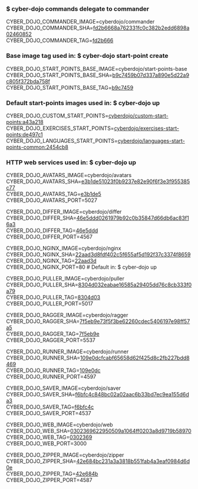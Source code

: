 ### $ cyber-dojo commands delegate to commander

CYBER_DOJO_COMMANDER_IMAGE=cyberdojo/commander
CYBER_DOJO_COMMANDER_SHA=[fd2b6668a762331fc0c382b2edd6898a02460852](https://github.com/cyber-dojo/commander/commit/fd2b6668a762331fc0c382b2edd6898a02460852)<br/>
CYBER_DOJO_COMMANDER_TAG=[fd2b666](https://hub.docker.com/layers/cyberdojo/commander/fd2b666/images/sha256-2789558fa852da771c58d79a5432dca7e6cbe54fc1a56031f14cabc3f6e11be2)<br/>

### Base image tag used in: $ cyber-dojo start-point create

CYBER_DOJO_START_POINTS_BASE_IMAGE=cyberdojo/start-points-base
CYBER_DOJO_START_POINTS_BASE_SHA=[b9c7459b07d337a890e5d22a9c805f372bda758f](https://github.com/cyber-dojo/start-points-base/commit/b9c7459b07d337a890e5d22a9c805f372bda758f)<br/>
CYBER_DOJO_START_POINTS_BASE_TAG=[b9c7459](https://hub.docker.com/layers/cyberdojo/start-points-base/b9c7459/images/sha256-5da73a48cd03870df1dd31b115314729d1fd630298ecd1723dcf0b21fb46d7bf)<br/>

### Default start-points images used in: $ cyber-dojo up

CYBER_DOJO_CUSTOM_START_POINTS=[cyberdojo/custom-start-points:a43a218](https://github.com/cyber-dojo/custom-start-points/commit/a43a2180ebcff6bbad0ed4a05e361a4fd6572141)<br/>
CYBER_DOJO_EXERCISES_START_POINTS=[cyberdojo/exercises-start-points:de497c1](https://github.com/cyber-dojo/exercises-start-points/commit/de497c18af9f571d09faab710aa60be9993b3b2d)<br/>
CYBER_DOJO_LANGUAGES_START_POINTS=[cyberdojo/languages-start-points-common:2454cb8](https://github.com/cyber-dojo/languages-start-points/commit/2454cb87e206729888d36c3f4eb8d90b3e73289a)<br/>

### HTTP web services used in: $ cyber-dojo up

CYBER_DOJO_AVATARS_IMAGE=cyberdojo/avatars
CYBER_DOJO_AVATARS_SHA=[e3b1de51023f0b9237e82e90f6f3e3f955385c77](https://github.com/cyber-dojo/avatars/commit/e3b1de51023f0b9237e82e90f6f3e3f955385c77)<br/>
CYBER_DOJO_AVATARS_TAG=[e3b1de5](https://hub.docker.com/layers/cyberdojo/avatars/e3b1de5/images/sha256-9a0b8a4efabfd1b04df377575c5ebf008366b90d73e98ea9c480e8e843f9648c)<br/>
CYBER_DOJO_AVATARS_PORT=5027

CYBER_DOJO_DIFFER_IMAGE=cyberdojo/differ
CYBER_DOJO_DIFFER_SHA=[46e5ddd0261979b92c0b35847d66db6ac83f16a3](https://github.com/cyber-dojo/differ/commit/46e5ddd0261979b92c0b35847d66db6ac83f16a3)<br/>
CYBER_DOJO_DIFFER_TAG=[46e5ddd](https://hub.docker.com/layers/cyberdojo/differ/46e5ddd/images/sha256-c3e6495ab4dee9154ea74916ca77434c5d500486a1f91ac324f3cd59c45325ba)<br/>
CYBER_DOJO_DIFFER_PORT=4567

CYBER_DOJO_NGINX_IMAGE=cyberdojo/nginx
CYBER_DOJO_NGINX_SHA=[22aad3d8fdf402c5f655af5d192f37c3374f8659](https://github.com/cyber-dojo/nginx/commit/22aad3d8fdf402c5f655af5d192f37c3374f8659)<br/>
CYBER_DOJO_NGINX_TAG=[22aad3d](https://hub.docker.com/layers/cyberdojo/nginx/22aad3d/images/sha256-68fbd8cac795a1c6017fa116513a728505bcecbd99472b5d93a2094085bc57b7)<br/>
CYBER_DOJO_NGINX_PORT=80 # Default in: $ cyber-dojo up

CYBER_DOJO_PULLER_IMAGE=cyberdojo/puller
CYBER_DOJO_PULLER_SHA=[8304d032eabae16585a29405dd76c8cb333f0a79](https://github.com/cyber-dojo/puller/commit/8304d032eabae16585a29405dd76c8cb333f0a79)<br/>
CYBER_DOJO_PULLER_TAG=[8304d03](https://hub.docker.com/layers/cyberdojo/puller/8304d03/images/sha256-2d6e979eb85ed2100c4e19fd863e478df294c95618acfcf1574ebc212fd3722e)<br/>
CYBER_DOJO_PULLER_PORT=5017

CYBER_DOJO_RAGGER_IMAGE=cyberdojo/ragger
CYBER_DOJO_RAGGER_SHA=[7f5eb9e73f5f3be62260cdec5406197e98ff57a5](https://github.com/cyber-dojo/ragger/commit/7f5eb9e73f5f3be62260cdec5406197e98ff57a5)<br/>
CYBER_DOJO_RAGGER_TAG=[7f5eb9e](https://hub.docker.com/layers/cyberdojo/ragger/7f5eb9e/images/sha256-22593c2a77829c8e9b500225576feb14932938a3b72588bd090ba8a02d121b95)<br/>
CYBER_DOJO_RAGGER_PORT=5537

CYBER_DOJO_RUNNER_IMAGE=cyberdojo/runner
CYBER_DOJO_RUNNER_SHA=[109e0dcfcabf65658d62f425d8c2fb227bdd8469](https://github.com/cyber-dojo/runner/commit/109e0dcfcabf65658d62f425d8c2fb227bdd8469)<br/>
CYBER_DOJO_RUNNER_TAG=[109e0dc](https://hub.docker.com/layers/cyberdojo/runner/109e0dc/images/sha256-34e7f023bc0a9cf2b179013437be7428d6b6d764d9c33cf593e879a2d861e4fa)<br/>
CYBER_DOJO_RUNNER_PORT=4597

CYBER_DOJO_SAVER_IMAGE=cyberdojo/saver
CYBER_DOJO_SAVER_SHA=[f6bfc4c848bc02a02aac6b33bd7ec9ea155d6da3](https://github.com/cyber-dojo/saver/commit/f6bfc4c848bc02a02aac6b33bd7ec9ea155d6da3)<br/>
CYBER_DOJO_SAVER_TAG=[f6bfc4c](https://hub.docker.com/layers/cyberdojo/saver/f6bfc4c/images/sha256-b2eba5f064e783af42c0e6587272814a6304d1d24bace7ec5ccaf816b20fc51d)<br/>
CYBER_DOJO_SAVER_PORT=4537

CYBER_DOJO_WEB_IMAGE=cyberdojo/web
CYBER_DOJO_WEB_SHA=[0302369622950509a1064ff0203a8d9719b58970](https://github.com/cyber-dojo/web/commit/0302369622950509a1064ff0203a8d9719b58970)<br/>
CYBER_DOJO_WEB_TAG=[0302369](https://hub.docker.com/layers/cyberdojo/web/0302369/images/sha256-e98e7ace2249094f1a16189d10a3bc7292eec98686eb85a29ad3e388e6c18fe5)<br/>
CYBER_DOJO_WEB_PORT=3000

CYBER_DOJO_ZIPPER_IMAGE=cyberdojo/zipper
CYBER_DOJO_ZIPPER_SHA=[42e684bc231a3a3818b551fab4a3eaf0984d6d0e](https://github.com/cyber-dojo/zipper/commit/42e684bc231a3a3818b551fab4a3eaf0984d6d0e)<br/>
CYBER_DOJO_ZIPPER_TAG=[42e684b](https://hub.docker.com/layers/cyberdojo/zipper/42e684b/images/sha256-4fe0289906e203500c47dc1cd60c0dfa7f6b41d6368ab93ef369bfeed0b6a2b9)<br/>
CYBER_DOJO_ZIPPER_PORT=4587

